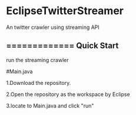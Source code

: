 # EclipseTwitterStreamer

An twitter crawler using streaming API

=============
Quick Start
-------------
run the streaming crawler

#Main.java

1.Download the repository.

2.Open the repository as the workspace by Eclipse

3.locate to Main.java and click "run"
